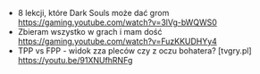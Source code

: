 - 8 lekcji, które Dark Souls może dać grom https://gaming.youtube.com/watch?v=3lVg-bWQWS0
- Zbieram wszystko w grach i mam dość https://gaming.youtube.com/watch?v=FuzKKUDHYy4
- TPP vs FPP - widok zza pleców czy z oczu bohatera? [tvgry.pl] https://youtu.be/91XNUfhRNFg
